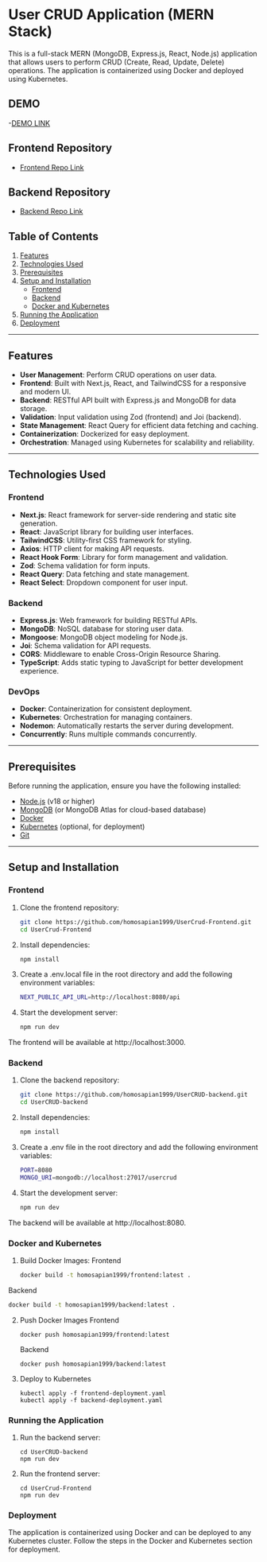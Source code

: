 # User CRUD Application (MERN Stack)

This is a full-stack MERN (MongoDB, Express.js, React, Node.js) application that allows users to perform CRUD (Create, Read, Update, Delete) operations. The application is containerized using Docker and deployed using Kubernetes.

## DEMO
-[DEMO LINK](https://www.awesomescreenshot.com/video/36136161?key=490248341139953ed6c065541442bc6c)

## Frontend Repository
- [Frontend Repo Link](https://github.com/homosapian1999/UserCrud-Frontend)

## Backend Repository
- [Backend Repo Link](https://github.com/homosapian1999/UserCRUD-backend)

## Table of Contents
1. [Features](#features)
2. [Technologies Used](#technologies-used)
3. [Prerequisites](#prerequisites)
4. [Setup and Installation](#setup-and-installation)
   - [Frontend](#frontend)
   - [Backend](#backend)
   - [Docker and Kubernetes](#docker-and-kubernetes)
5. [Running the Application](#running-the-application)
6. [Deployment](#deployment)

---

## Features
- **User Management**: Perform CRUD operations on user data.
- **Frontend**: Built with Next.js, React, and TailwindCSS for a responsive and modern UI.
- **Backend**: RESTful API built with Express.js and MongoDB for data storage.
- **Validation**: Input validation using Zod (frontend) and Joi (backend).
- **State Management**: React Query for efficient data fetching and caching.
- **Containerization**: Dockerized for easy deployment.
- **Orchestration**: Managed using Kubernetes for scalability and reliability.

---

## Technologies Used

### Frontend
- **Next.js**: React framework for server-side rendering and static site generation.
- **React**: JavaScript library for building user interfaces.
- **TailwindCSS**: Utility-first CSS framework for styling.
- **Axios**: HTTP client for making API requests.
- **React Hook Form**: Library for form management and validation.
- **Zod**: Schema validation for form inputs.
- **React Query**: Data fetching and state management.
- **React Select**: Dropdown component for user input.

### Backend
- **Express.js**: Web framework for building RESTful APIs.
- **MongoDB**: NoSQL database for storing user data.
- **Mongoose**: MongoDB object modeling for Node.js.
- **Joi**: Schema validation for API requests.
- **CORS**: Middleware to enable Cross-Origin Resource Sharing.
- **TypeScript**: Adds static typing to JavaScript for better development experience.

### DevOps
- **Docker**: Containerization for consistent deployment.
- **Kubernetes**: Orchestration for managing containers.
- **Nodemon**: Automatically restarts the server during development.
- **Concurrently**: Runs multiple commands concurrently.

---

## Prerequisites
Before running the application, ensure you have the following installed:
- [Node.js](https://nodejs.org/) (v18 or higher)
- [MongoDB](https://www.mongodb.com/) (or MongoDB Atlas for cloud-based database)
- [Docker](https://www.docker.com/)
- [Kubernetes](https://kubernetes.io/) (optional, for deployment)
- [Git](https://git-scm.com/)

---

## Setup and Installation

### Frontend
1. Clone the frontend repository:
   ```bash
   git clone https://github.com/homosapian1999/UserCrud-Frontend.git
   cd UserCrud-Frontend

2. Install dependencies:
   ```bash
   npm install
3. Create a .env.local file in the root directory and add the following environment variables:
   ```bash
   NEXT_PUBLIC_API_URL=http://localhost:8080/api
4. Start the development server:
   ```bash
   npm run dev
The frontend will be available at http://localhost:3000.

### Backend

1. Clone the backend repository:
   ```bash
   git clone https://github.com/homosapian1999/UserCRUD-backend.git
   cd UserCRUD-backend

2. Install dependencies:
   ```bash
   npm install
3. Create a .env file in the root directory and add the following environment variables:
    ```bash
    PORT=8080
    MONGO_URI=mongodb://localhost:27017/usercrud
4. Start the development server:
   ```bash
   npm run dev
The backend will be available at http://localhost:8080.

### Docker and Kubernetes

1. Build Docker Images:
   Frontend
   ```bash
   docker build -t homosapian1999/frontend:latest .

  Backend
  ```bash
  docker build -t homosapian1999/backend:latest .
  ```
2. Push Docker Images
   Frontend
   ```
   docker push homosapian1999/frontend:latest
   ```
   Backend
   ```
   docker push homosapian1999/backend:latest
   ```
3. Deploy to Kubernetes
   ```
   kubectl apply -f frontend-deployment.yaml
   kubectl apply -f backend-deployment.yaml
   ```

### Running the Application

1. Run the backend server:
   ```
   cd UserCRUD-backend
   npm run dev
   ```
2. Run the frontend server:
   ```
   cd UserCrud-Frontend
   npm run dev
   ```

### Deployment

The application is containerized using Docker and can be deployed to any Kubernetes cluster. Follow the steps in the Docker and Kubernetes section for deployment.

 
